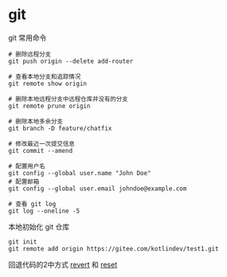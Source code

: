 # git

git 常用命令

```shell
# 删除远程分支
git push origin --delete add-router

# 查看本地分支和追踪情况
git remote show origin

# 删除本地远程分支中远程仓库并没有的分支
git remote prune origin

# 删除本地多余分支
git branch -D feature/chatfix

# 修改最近一次提交信息
git commit --amend

# 配置用户名
git config --global user.name "John Doe"
# 配置邮箱
git config --global user.email johndoe@example.com

# 查看 git log
git log --oneline -5
```

本地初始化 git 仓库

```shell
git init
git remote add origin https://gitee.com/kotlindev/test1.git
```

回退代码的2中方式 [revert](./revert.md) 和 [reset](./reset.md)
